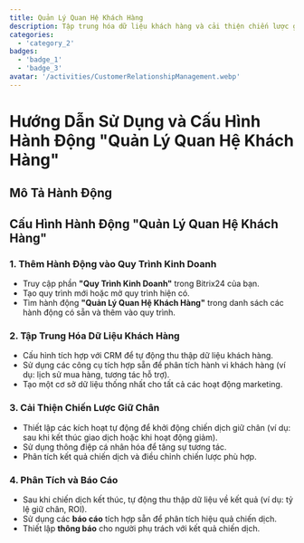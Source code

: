 ```yaml
---
title: Quản Lý Quan Hệ Khách Hàng
description: Tập trung hóa dữ liệu khách hàng và cải thiện chiến lược giữ chân.
categories: 
  - 'category_2'
badges: 
  - 'badge_1'
  - 'badge_3'
avatar: '/activities/CustomerRelationshipManagement.webp'
---
```


# Hướng Dẫn Sử Dụng và Cấu Hình Hành Động "Quản Lý Quan Hệ Khách Hàng"

## Mô Tả Hành Động

## **Cấu Hình Hành Động "Quản Lý Quan Hệ Khách Hàng"**

### 1. Thêm Hành Động vào Quy Trình Kinh Doanh
- Truy cập phần **"Quy Trình Kinh Doanh"** trong Bitrix24 của bạn.
- Tạo quy trình mới hoặc mở quy trình hiện có.
- Tìm hành động **"Quản Lý Quan Hệ Khách Hàng"** trong danh sách các hành động có sẵn và thêm vào quy trình.

### 2. Tập Trung Hóa Dữ Liệu Khách Hàng
- Cấu hình tích hợp với CRM để tự động thu thập dữ liệu khách hàng.
- Sử dụng các công cụ tích hợp sẵn để phân tích hành vi khách hàng (ví dụ: lịch sử mua hàng, tương tác hỗ trợ).
- Tạo một cơ sở dữ liệu thống nhất cho tất cả các hoạt động marketing.

### 3. Cải Thiện Chiến Lược Giữ Chân
- Thiết lập các kích hoạt tự động để khởi động chiến dịch giữ chân (ví dụ: sau khi kết thúc giao dịch hoặc khi hoạt động giảm).
- Sử dụng thông điệp cá nhân hóa để tăng sự tương tác.
- Phân tích kết quả chiến dịch và điều chỉnh chiến lược phù hợp.

### 4. Phân Tích và Báo Cáo
- Sau khi chiến dịch kết thúc, tự động thu thập dữ liệu về kết quả (ví dụ: tỷ lệ giữ chân, ROI).
- Sử dụng các **báo cáo** tích hợp sẵn để phân tích hiệu quả chiến dịch.
- Thiết lập **thông báo** cho người phụ trách với kết quả chiến dịch.